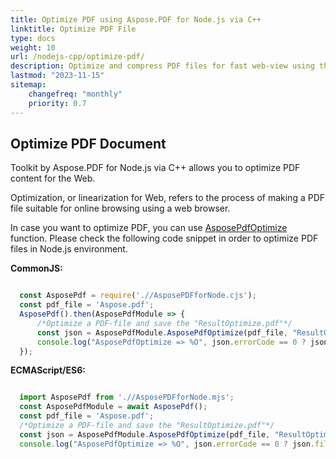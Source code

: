 ```yaml
---
title: Optimize PDF using Aspose.PDF for Node.js via C++ 
linktitle: Optimize PDF File
type: docs
weight: 10
url: /nodejs-cpp/optimize-pdf/
description: Optimize and compress PDF files for fast web-view using the Node.js environment.
lastmod: "2023-11-15"
sitemap:
    changefreq: "monthly"
    priority: 0.7
---
```


## Optimize PDF Document

Toolkit by Aspose.PDF for Node.js via C++ allows you to optimize PDF content for the Web. 

Optimization, or linearization for Web, refers to the process of making a PDF file suitable for online browsing using a web browser.

In case you want to optimize PDF, you can use [AsposePdfOptimize](https://reference.aspose.com/pdf/nodejs-cpp/organize/asposepdfoptimize/) function. 
Please check the following code snippet in order to optimize PDF files in Node.js environment.

**CommonJS:**

```cjs

  const AsposePdf = require('.//AsposePDFforNode.cjs');
  const pdf_file = 'Aspose.pdf';
  AsposePdf().then(AsposePdfModule => {
      /*Optimize a PDF-file and save the "ResultOptimize.pdf"*/
      const json = AsposePdfModule.AsposePdfOptimize(pdf_file, "ResultOptimize.pdf");
      console.log("AsposePdfOptimize => %O", json.errorCode == 0 ? json.fileNameResult : json.errorText);
  });
```

**ECMAScript/ES6:**

```mjs

  import AsposePdf from './/AsposePDFforNode.mjs';
  const AsposePdfModule = await AsposePdf();
  const pdf_file = 'Aspose.pdf';
  /*Optimize a PDF-file and save the "ResultOptimize.pdf"*/
  const json = AsposePdfModule.AsposePdfOptimize(pdf_file, "ResultOptimize.pdf");
  console.log("AsposePdfOptimize => %O", json.errorCode == 0 ? json.fileNameResult : json.errorText);
```
